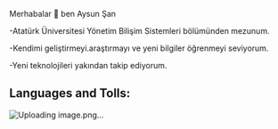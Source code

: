 Merhabalar  👋 ben Aysun Şan

-Atatürk Üniversitesi Yönetim Bilişim Sistemleri bölümünden mezunum.

-Kendimi geliştirmeyi.araştırmayı ve yeni bilgiler öğrenmeyi seviyorum.

-Yeni teknolojileri yakından takip ediyorum.

## Languages and Tolls:

![Uploading image.png…]()


















